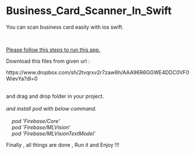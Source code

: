 # Business_Card_Scanner_In_Swift
You can scan business card easily with ios swift.

<br>
<p> <u>Please follow this steps to run this app.</u></p>


<p> Download this files from given url : </p>
https://www.dropbox.com/sh/2tvqrxv2r7zaw6h/AAA96R6GGWE4DDC0VF0WievYa?dl=0 <br><br>

and drag and drop folder in your project.<br><br>
<i>
and install pod with below command. <br><br>
&nbsp;&nbsp;&nbsp; pod 'Firebase/Core' <br>
&nbsp;&nbsp;&nbsp;  pod 'Firebase/MLVision' <br>
&nbsp;&nbsp;&nbsp; pod 'Firebase/MLVisionTextModel'<br>
</i>


Finally , all things are done , Run it and Enjoy !!!

